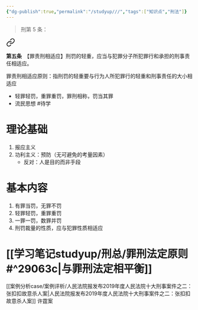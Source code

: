 ```yaml
---
{"dg-publish":true,"permalink":"/studyup///","tags":["知识点","刑法"]}
---
```


>刑第 5 条：
<div class="transclusion internal-embed is-loaded"><a class="markdown-embed-link" href="/////#t5" aria-label="Open link"><svg xmlns="http://www.w3.org/2000/svg" width="24" height="24" viewBox="0 0 24 24" fill="none" stroke="currentColor" stroke-width="2" stroke-linecap="round" stroke-linejoin="round" class="svg-icon lucide-link"><path d="M10 13a5 5 0 0 0 7.54.54l3-3a5 5 0 0 0-7.07-7.07l-1.72 1.71"></path><path d="M14 11a5 5 0 0 0-7.54-.54l-3 3a5 5 0 0 0 7.07 7.07l1.71-1.71"></path></svg></a><div class="markdown-embed">



**第五条**　【罪责刑相适应】刑罚的轻重，应当与犯罪分子所犯罪行和承担的刑事责任相适应。 

</div></div>


罪责刑相适应原则：指刑罚的轻重要与行为人所犯罪行的轻重和刑事责任的大小相适应
- 轻罪轻罚，重罪重罚，罪刑相称，罚当其罪
- 流民思想 #待学 
# 理论基础
1. 报应主义
2. 功利主义：预防（无可避免的考量因素）
	- 反对：人是目的而非手段
# 基本内容
1. 有罪当罚，无罪不罚
2. 轻罪轻罚，重罪重罚
3. 一罪一罚，数罪并罚
4. 刑罚裁量的性质，应与犯罪性质相适应
# [[学习笔记studyup/刑总/罪刑法定原则#^29063c\|与罪刑法定相平衡]]

[[案例分析case/案例评析/人民法院报发布2019年度人民法院十大刑事案件之二：张扣扣故意杀人案\|人民法院报发布2019年度人民法院十大刑事案件之二：张扣扣故意杀人案]]
许霆案